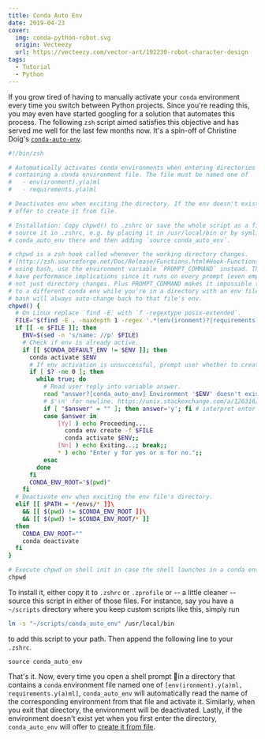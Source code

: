 ```yaml
---
title: Conda Auto Env
date: 2019-04-23
cover:
  img: conda-python-robot.svg
  origin: Vecteezy
  url: https://vecteezy.com/vector-art/192230-robot-character-design
tags:
  - Tutorial
  - Python
---
```


If you grow tired of having to manually activate your `conda` environment every time you switch between Python projects. Since you're reading this, you may even have started googling for a solution that automates this process. The following `zsh` script aimed satisfies this objective and has served me well for the last few months now. It's a spin-off of Christine Doig's [`conda-auto-env`](https://github.com/chdoig/conda-auto-env).

```sh:title=conda_auto_env.sh
#!/bin/zsh

# Automatically activates conda environments when entering directories
# containing a conda environment file. The file must be named one of
#   - env(ironment).y(a)ml
#   - requirements.y(a)ml

# Deactivates env when exciting the directory. If the env doesn't exist yet,
# offer to create it from file.

# Installation: Copy chpwd() to .zshrc or save the whole script as a file and
# source it in .zshrc, e.g. by placing it in /usr/local/bin or by symlinking
# conda_auto_env there and then adding `source conda_auto_env`.

# chpwd is a zsh hook called whenever the working directory changes.
# (http://zsh.sourceforge.net/Doc/Release/Functions.html#Hook-Functions). When
# using bash, use the environment variable `PROMPT_COMMAND` instead. This might
# have performance implications since it runs on every prompt (even empty ones),
# not just directory changes. Plus PROMPT_COMMAND makes it impossible to change
# to a different conda env while you're in a directory with an env file since
# bash will always auto-change back to that file's env.
chpwd() {
  # On Linux replace `find -E` with `f -regextype posix-extended`.
  FILE="$(find -E . -maxdepth 1 -regex '.*(env(ironment)?|requirements)\.ya?ml' -print -quit)"
  if [[ -e $FILE ]]; then
    ENV=$(sed -n 's/name: //p' $FILE)
    # Check if env is already active.
    if [[ $CONDA_DEFAULT_ENV != $ENV ]]; then
      conda activate $ENV
      # If env activation is unsuccessful, prompt user whether to create conda env from file.
      if [ $? -ne 0 ]; then
        while true; do
          # Read user reply into variable answer.
          read "answer?[conda_auto_env] Environment '$ENV' doesn't exist. Would you like to create it now? (y/n)"$'\n'
          # $'\n' for newline. https://unix.stackexchange.com/a/126316/315020
          if [ "$answer" = "" ]; then answer='y'; fi # interpret enter as y
          case $answer in
              [Yy] ) echo Proceeding...
                conda env create -f $FILE
                conda activate $ENV;;
              [Nn] ) echo Exiting...; break;;
              * ) echo "Enter y for yes or n for no.";;
          esac
        done
      fi
      CONDA_ENV_ROOT="$(pwd)"
    fi
  # Deactivate env when exciting the env file's directory.
  elif [[ $PATH = */envs/* ]]\
    && [[ $(pwd) != $CONDA_ENV_ROOT ]]\
    && [[ $(pwd) != $CONDA_ENV_ROOT/* ]]
  then
    CONDA_ENV_ROOT=""
    conda deactivate
  fi
}

# Execute chpwd on shell init in case the shell launches in a conda env directory.
chpwd
```

To install it, either copy it to `.zshrc` or `.zprofile` or -- a little cleaner -- source this script in either of those files. For instance, say you have a `~/scripts` directory where you keep custom scripts like this, simply run

```sh
ln -s "~/scripts/conda_auto_env" /usr/local/bin
```

to add this script to your path. Then append the following line to your `.zshrc`.

```sh:title=.zshrc
source conda_auto_env
```

That's it. Now, every time you open a shell prompt in a directory that contains a `conda` environment file named one of `[env(ironment).y(a)ml, requirements.y(a)ml]`, `conda_auto_env` will automatically read the name of the corresponding environment from that file and activate it. Similarly, when you exit that directory, the environment will be deactivated. Lastly, if the environment doesn't exist yet when you first enter the directory, `conda_auto_env` will offer to [create it from file](https://docs.conda.io/projects/conda/latest/commands/create.html).
